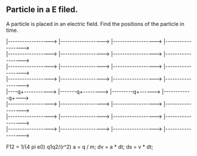 ## Particle in a E filed.
 A particle is placed in an electric field. Find the positions of the particle in time.

 |------------------>  |------------------>  |------------------>    |------------------>  
 |------------------>  |------------------>  |------------------>    |------------------>  
 |------------------>  |------------------>  |------------------>    |------------------>  
 |------------------>  |------------------>  |------------------>    |------------------>  
 |----q+----------->  |-------q+-------->  |---------q+------>    |------------q+--->  
 |------------------>  |------------------>  |------------------>    |------------------>  
 |------------------>  |------------------>  |------------------>    |------------------>  
 |------------------>  |------------------>  |------------------>    |------------------>  


 F12 = 1/(4 pi e0) q1q2/(r^2)
 a = q / m;
 dv = a * dt;
 ds = v * dt;
